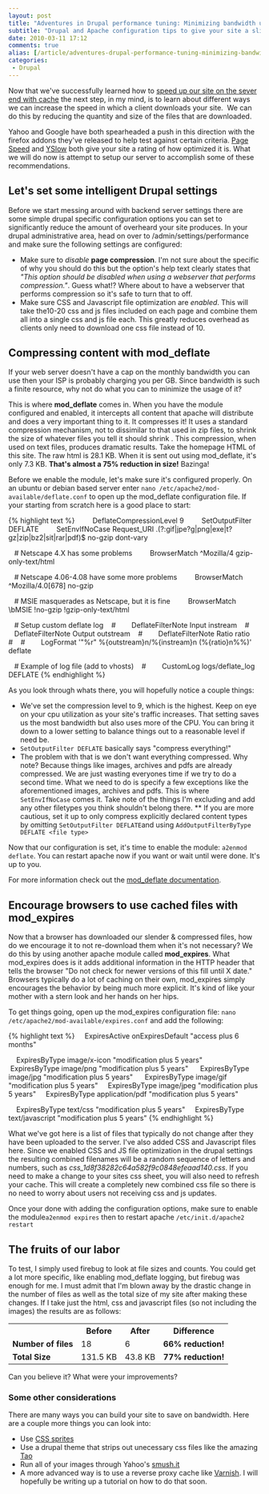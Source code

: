 ```yaml
---
layout: post
title: "Adventures in Drupal performance tuning: Minimizing bandwidth usage"
subtitle: "Drupal and Apache configuration tips to give your site a slimmer figure"
date: 2010-03-11 17:12
comments: true
alias: [/article/adventures-drupal-performance-tuning-minimizing-bandwidth-usage]
categories:
 - Drupal
---
```

Now that we've successfully learned how to [speed up our site on the sever end with cache](http://mattmcman.us/article/adventures-drupal-performance-tuning-php-caching) the next step, in my mind, is to learn about different ways we can increase the speed in which a client downloads your site.  We can do this by reducing the quantity and size of the files that are downloaded.

Yahoo and Google have both spearheaded a push in this direction with the firefox addons they've released to help test against certain criteria. [Page Speed](http://code.google.com/speed/page-speed/) and [YSlow](http://developer.yahoo.com/yslow/) both give your site a rating of how optimized it is. What we will do now is attempt to setup our server to accomplish some of these recommendations.
<!--break-->
## Let's set some intelligent Drupal settings

Before we start messing around with backend server settings there are some simple drupal specific configuration options you can set to significantly reduce the amount of overheard your site produces. In your drupal administrative area, head on over to /admin/settings/performance and make sure the following settings are configured:

* Make sure to *disable* **page compression**. I'm not sure about the specific of why you should do this but the option's help text clearly states that *"This option should be disabled when using a webserver that performs compression."*. Guess what!? Where about to have a webserver that performs compression so it's safe to turn that to off.
* Make sure CSS and Javascript file optimization are *enabled*. This will take the10-20 css and js files included on each page and combine them all into a single css and js file each. This greatly reduces overhead as clients only need to download one css file instead of 10.

## Compressing content with mod_deflate

If your web server doesn't have a cap on the monthly bandwidth you can use then your ISP is probably charging you per GB. Since bandwidth is such a finite resource, why not do what you can to minimize the usage of it?

This is where **mod_deflate** comes in. When you have the module configured and enabled, it intercepts all content that apache will distribute and does a very important thing to it. It compresses it! It uses a standard compression mechanism, not to dissimilar to that used in zip files, to shrink the size of whatever files you tell it should shrink . This compression, when used on text files, produces dramatic results. Take the homepage HTML of this site. The raw html is 28.1 KB. When it is sent out using mod_deflate, it's only 7.3 KB. **That's almost a 75% reduction in size!** Bazinga!

Before we enable the module, let's make sure it's configured properly. On an ubuntu or debian based server enter `nano /etc/apache2/mod-available/deflate.conf` to open up the mod_deflate configuration file. If your starting from scratch here is a good place to start:

{% highlight text %}
<IfModule mod_deflate.c>
        DeflateCompressionLevel 9
        SetOutputFilter DEFLATE
        SetEnvIfNoCase Request_URI \.(?:gif|jpe?g|png|exe|t?gz|zip|bz2|sit|rar|pdf)$ no-gzip dont-vary

   # Netscape 4.X has some problems
        BrowserMatch ^Mozilla/4 gzip-only-text/html

   # Netscape 4.06-4.08 have some more problems
        BrowserMatch ^Mozilla/4\.0[678] no-gzip

   # MSIE masquerades as Netscape, but it is fine
        BrowserMatch \bMSIE !no-gzip !gzip-only-text/html

   # Setup custom deflate log
   #        DeflateFilterNote Input instream
   #        DeflateFilterNote Output outstream
   #        DeflateFilterNote Ratio ratio
   #
   #        LogFormat '"%r" %{outstream}n/%{instream}n (%{ratio}n%%)' deflate

   # Example of log file (add to vhosts)
   #        CustomLog logs/deflate_log DEFLATE
</IfModule>
{% endhighlight %}

As you look through whats there, you will hopefully notice a couple things:

* We've set the compression level to 9, which is the highest. Keep on eye on your cpu utilization as your site's traffic increases. That setting saves us the most bandwidth but also uses more of the CPU. You can bring it down to a lower setting to balance things out to a reasonable level if need be.
* `SetOutputFilter DEFLATE` basically says "compress everything!"
* The problem with that is we don't want everything compressed. Why note? Because things like images, archives and pdfs are already compressed. We are just wasting everyones time if we try to do a second time. What we need to do is specify a few exceptions like the aforementioned images, archives and pdfs. This is where `SetEnvIfNoCase` comes it. Take note of the things I'm excluding and add any other filetypes you think shouldn't belong there.
** If you are more cautious, set it up to only compress explicitly declared content types by omitting `SetOutputFilter DEFLATE`and using `AddOutputFilterByType DEFLATE <file type>`

Now that our configuration is set, it's time to enable the module: `a2enmod deflate`. You can restart apache now if you want or wait until were done. It's up to you. 

For more information check out the [mod_deflate documentation](http://httpd.apache.org/docs/2.0/mod/mod_deflate.html).

## Encourage browsers to use cached files with mod_expires

Now that a browser has downloaded our slender & compressed files, how do we encourage it to not re-download them when it's not necessary? We do this by using another apache module called **mod_expires**. What mod_expires does is it adds additional information in the HTTP header that tells the browser "Do not check for newer versions of this fill until X date." Browsers typically do a lot of caching on their own, mod_expires simply encourages the behavior by being much more explicit. It's kind of like your mother with a stern look and her hands on her hips. 

To get things going, open up the mod_expires configuration file: `nano /etc/apache2/mod-available/expires.conf` and add the following:

{% highlight text %}
<IfModule mod_expires.c>
    ExpiresActive onExpiresDefault "access plus 6 months"

    ExpiresByType image/x-icon "modification plus 5 years" 
    ExpiresByType image/png "modification plus 5 years" 
    ExpiresByType image/jpg "modification plus 5 years" 
    ExpiresByType image/gif "modification plus 5 years"
    ExpiresByType image/jpeg "modification plus 5 years"
    ExpiresByType application/pdf "modification plus 5 years"

    ExpiresByType text/css "modification plus 5 years"
    ExpiresByType text/javascript "modification plus 5 years"
</IfModule>
{% endhighlight %}

What we've got here is a list of files that typically do not change after they have been uploaded to the server. I've also added CSS and Javascript files here. Since we enabled CSS and JS file optimization in the drupal settings the resulting combined filenames will be a random sequence of letters and numbers, such as *css_1d8f38282c64a582f9c0848efeaad140.css*. If you need to make a change to your sites css sheet, you will also need to refresh your cache. This will create a completely new combined css file so there is no need to worry about users not receiving css and js updates. 

Once your done with adding the configuration options, make sure to enable the module`a2enmod expires` then to restart apache `/etc/init.d/apache2 restart`

## The fruits of our labor

To test, I simply used firebug to look at file sizes and counts. You could get a lot more specific, like enabling mod_deflate logging, but firebug was enough for me. I must admit that I'm blown away by the drastic change in the number of files as well as the total size of my site after making these changes. If I take just the html, css and javascript files (so not including the images) the results are as follows:

<table>
<tr><th></th><th>Before</th><th>After</th><th>Difference</th></tr>
<tr><td><strong>Number of files</strong></td><td>18</td><td>6</td><td><strong>66% reduction!</strong></td></tr>
<tr><td><strong>Total Size</strong></td><td>131.5 KB</td><td>43.8 KB</td><td><strong>77% reduction!</strong></td></tr>
</table>

Can you believe it? What were your improvements?

### Some other considerations

There are many ways you can build your site to save on bandwidth. Here are a couple more things you can look into:

* Use [CSS sprites](http://www.alistapart.com/articles/sprites/)
* Use a drupal theme that strips out unecessary css files like the amazing [Tao](http://code.developmentseed.org/tao) 
* Run all of your images through Yahoo's [smush.it](http://www.smushit.com/ysmush.it/)
* A more advanced way is to use a reverse proxy cache like [Varnish](http://varnish-cache.org/). I will hopefully be writing up a tutorial on how to do that soon.